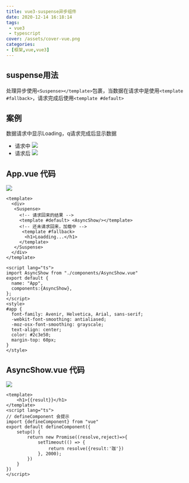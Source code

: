 ```yaml
---
title: vue3-suspense异步组件
date: 2020-12-14 16:18:14
tags: 
 - vue3
 - typescript
cover: /assets/cover-vue.png
categories: 
- [框架,vue,vue3]
---
```

## suspense用法

处理异步使用`<Suspense></template>`包裹，当数据在请求中是使用`<template #fallback>`，请求完成后使用`<template #default>`
## 案例
数据请求中显示Loading，q请求完成后显示数据
* 请求中
![](1.png)
* 请求后
![](2.png)
## App.vue 代码
![](3.png)
```
<template>
  <div>
   <Suspense>
     <!-- 请求回来的结果 -->
     <template #default> <AsyncShow/></template>
     <!-- 还未请求回来，加载中 -->
      <template #fallback>
       <h1>Loadding...</h1>
     </template>
   </Suspense>
  </div>
</template>

<script lang="ts">
import AsyncShow from "./components/AsyncShow.vue"
export default {
  name: "App",
  components:{AsyncShow},
};
</script>
<style>
#app {
  font-family: Avenir, Helvetica, Arial, sans-serif;
  -webkit-font-smoothing: antialiased;
  -moz-osx-font-smoothing: grayscale;
  text-align: center;
  color: #2c3e50;
  margin-top: 60px;
}
</style>
```

## AsyncShow.vue 代码
![](4.png)
```
<template>
    <h1>{{result}}</h1>
</template>
<script lang="ts">
// defineComponent 会提示
import {defineComponent} from "vue"
export default defineComponent({
    setup() {
        return new Promise((resolve,reject)=>{
            setTimeout(() => {
                return resolve({result:'珈'})
            }, 2000);
        })
    }
})
</script>
```
